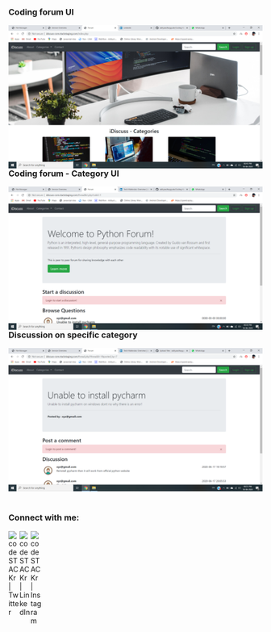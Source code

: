### Coding forum UI

<img align="left" alt="project UI" width="900px" src="https://github.com/adityaadhaygude/Coding-forum/blob/master/Screenshot%20(136).png" />
<br />
<br />

### Coding forum - Category UI

<img align="left" alt="project UI" width="900px" src="https://github.com/adityaadhaygude/Coding-forum/blob/master/Screenshot%20(137).png" />
<br />
<br />

### Discussion on specific category

<img alt="project UI" width="900px" src="https://github.com/adityaadhaygude/Coding-forum/blob/master/Screenshot%20(138).png" />
<br />
<br />

### Connect with me:

[<img align="left" alt="codeSTACKr | Twitter" width="22px" src="https://cdn.jsdelivr.net/npm/simple-icons@v3/icons/twitter.svg" />][twitter]
[<img align="left" alt="codeSTACKr | LinkedIn" width="22px" src="https://cdn.jsdelivr.net/npm/simple-icons@v3/icons/linkedin.svg" />][linkedin]
[<img align="left" alt="codeSTACKr | Instagram" width="22px" src="https://cdn.jsdelivr.net/npm/simple-icons@v3/icons/instagram.svg" />][instagram]

[twitter]: https://twitter.com/aditya_dhaygude
[linkedin]: https://www.linkedin.com/in/aditya-dhaygude/
[instagram]: https://www.instagram.com/adityadhaygude/
